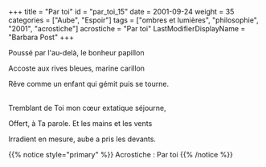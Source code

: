+++
title = "Par toi"
id = "par_toi_15"
date = 2001-09-24
weight = 35
categories = ["Aube", "Espoir"]
tags = ["ombres et lumières", "philosophie", "2001", "acrostiche"]
acrostiche = "Par toi"
LastModifierDisplayName = "Barbara Post"
+++

Poussé par l'au-delà, le bonheur papillon

Accoste aux rives bleues, marine carillon

Rêve comme un enfant qui gémit puis se tourne.

 \
Tremblant de Toi mon cœur extatique séjourne,

Offert, à Ta parole. Et les mains et les vents

Irradient en mesure, aube a pris les devants.

{{% notice style="primary" %}}
Acrostiche : Par toi
{{% /notice %}}
